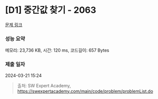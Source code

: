 # [D1] 중간값 찾기 - 2063 

[문제 링크](https://swexpertacademy.com/main/code/problem/problemDetail.do?contestProbId=AV5QPsXKA2UDFAUq) 

### 성능 요약

메모리: 23,736 KB, 시간: 120 ms, 코드길이: 657 Bytes

### 제출 일자

2024-03-21 15:24



> 출처: SW Expert Academy, https://swexpertacademy.com/main/code/problem/problemList.do